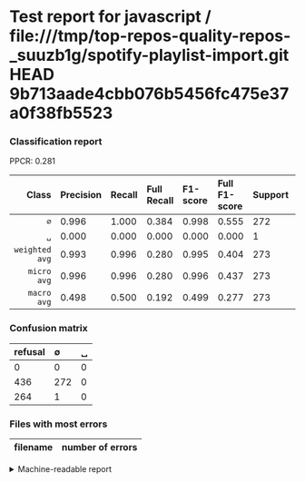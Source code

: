 # Test report for javascript / file:///tmp/top-repos-quality-repos-_suuzb1g/spotify-playlist-import.git HEAD 9b713aade4cbb076b5456fc475e37a0f38fb5523

### Classification report

PPCR: 0.281

| Class | Precision | Recall | Full Recall | F1-score | Full F1-score | Support | Full Support | PPCR |
|------:|:----------|:-------|:------------|:---------|:---------|:--------|:-------------|:-----|
| `∅` | 0.996| 1.000| 0.384| 0.998| 0.555| 272| 708| 0.384 |
| `␣` | 0.000| 0.000| 0.000| 0.000| 0.000| 1| 265| 0.004 |
| `weighted avg` | 0.993| 0.996| 0.280| 0.995| 0.404| 273| 973| 0.281 |
| `micro avg` | 0.996| 0.996| 0.280| 0.996| 0.437| 273| 973| 0.281 |
| `macro avg` | 0.498| 0.500| 0.192| 0.499| 0.277| 273| 973| 0.281 |

### Confusion matrix

|refusal|  ∅| ␣| 
|:---|:---|:---|
|0 |0 |0 |
|436 |272 |0 |
|264 |1 |0 |

### Files with most errors

| filename | number of errors|
|:----:|:-----|

<details>
    <summary>Machine-readable report</summary>
```json
{
  "cl_report": {"macro avg": {"f1-score": 0.4990825688073395, "precision": 0.4981684981684982, "recall": 0.5, "support": 273}, "micro avg": {"f1-score": 0.9963369963369964, "precision": 0.9963369963369964, "recall": 0.9963369963369964, "support": 273}, "weighted avg": {"f1-score": 0.9945088550593137, "precision": 0.9926874102698279, "recall": 0.9963369963369964, "support": 273}, "\u2205": {"f1-score": 0.998165137614679, "precision": 0.9963369963369964, "recall": 1.0, "support": 272}, "\u2423": {"f1-score": 0.0, "precision": 0.0, "recall": 0.0, "support": 1}},
  "cl_report_full": {"macro avg": {"f1-score": 0.2772680937818553, "precision": 0.4981684981684982, "recall": 0.192090395480226, "support": 973}, "micro avg": {"f1-score": 0.4365971107544141, "precision": 0.9963369963369964, "recall": 0.2795477903391572, "support": 973}, "weighted avg": {"f1-score": 0.40350629064245336, "precision": 0.7249810826378144, "recall": 0.2795477903391572, "support": 973}, "\u2205": {"f1-score": 0.5545361875637106, "precision": 0.9963369963369964, "recall": 0.384180790960452, "support": 708}, "\u2423": {"f1-score": 0.0, "precision": 0.0, "recall": 0.0, "support": 265}},
  "ppcr": 0.2805755395683453
}
```
</details>
